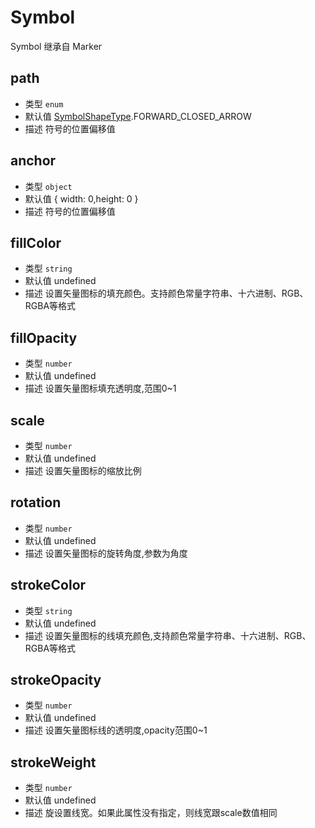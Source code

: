 # Symbol

Symbol 继承自 Marker

## path
* 类型 `enum`
* 默认值 [SymbolShapeType](/guide/constants.html#symbolshapetype).FORWARD_CLOSED_ARROW
* 描述 符号的位置偏移值

## anchor
* 类型 `object`
* 默认值 { width: 0,height: 0 }
* 描述 符号的位置偏移值

## fillColor
* 类型 `string`
* 默认值 undefined
* 描述 设置矢量图标的填充颜色。支持颜色常量字符串、十六进制、RGB、RGBA等格式

## fillOpacity
* 类型 `number`
* 默认值 undefined
* 描述 设置矢量图标填充透明度,范围0~1

## scale
* 类型 `number`
* 默认值 undefined
* 描述 设置矢量图标的缩放比例

## rotation
* 类型 `number`
* 默认值 undefined
* 描述 设置矢量图标的旋转角度,参数为角度

## strokeColor
* 类型 `string`
* 默认值 undefined
* 描述 设置矢量图标的线填充颜色,支持颜色常量字符串、十六进制、RGB、RGBA等格式

## strokeOpacity
* 类型 `number`
* 默认值 undefined
* 描述 设置矢量图标线的透明度,opacity范围0~1

## strokeWeight	
* 类型 `number`
* 默认值 undefined
* 描述 旋设置线宽。如果此属性没有指定，则线宽跟scale数值相同
